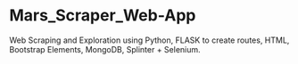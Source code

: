 # Mars_Scraper_Web-App
Web Scraping and Exploration using Python, FLASK to create routes, HTML, Bootstrap Elements, MongoDB, Splinter + Selenium.
